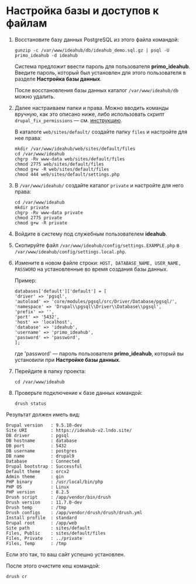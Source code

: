 # Настройка базы и доступов к файлам

1. Восстановите базу данных PostgreSQL из этого файла командой:
   ```
   gunzip -c /var/www/ideahub/db/ideahub_demo.sql.gz | psql -U primo_ideahub -d ideahub
   ```
   Система предложит ввести пароль для пользователя **primo_ideahub**. Введите пароль, который был установлен для этого пользователя в разделе **Настройка базы данных**.

   После восстановления базы данных каталог `/var/www/ideahub/db` можно удалить.

1. Далее настраиваем папки и права. Можно вводить команды вручную, как это описано ниже, либо использовать скрипт `drupal_fix_permissions` — см. [инструкцию](https://docs.primo-rpa.ru/primo-rpa/primo-rpa-idea-hub/readme-installation/installation-linux#skript-drupal_fix_permissions.sh).

   В каталоге `web/sites/default/` создайте папку `files` и настройте для нее права:
   ```
   mkdir /var/www/ideahub/web/sites/default/files
   cd /var/www/ideahub
   chgrp -Rv www-data web/sites/default/files
   chmod 2775 web/sites/default/files
   chmod g+w -R web/sites/default/files
   chmod 444 web/sites/default/settings.php
   ```
1. В `/var/www/ideahub/` создайте каталог `private` и настройте для него права:
   ```
   cd /var/www/ideahub
   mkdir private
   chgrp -Rv www-data private
   chmod 2775 private
   chmod g+w -R private
   ```
1. Войдите в систему под служебным пользователем **ideahub**.

1. Скопируйте файл `/var/www/ideahub/config/settings.EXAMPLE.php` в `/var/www/ideahub/config/settings.local.php`.

1. Измените в новом файле строки: ```HOST, DATABASE_NAME, USER_NAME, PASSWORD``` на установленные во время создания базы данных.

   Пример:
   ```
   databases['default']['default'] = [
   'driver' => 'pgsql',
   'autoload' => 'core/modules/pgsql/src/Driver/Database/pgsql/',
   'namespace' => 'Drupal\\pgsql\\Driver\\Database\\pgsql',
   'prefix' => '',
   'port' => '5432',
   'host' => 'localhost',
   'database' => 'ideahub',
   'username' => 'primo_ideahub',
   'password' => 'password',
   ];
   ```
   где 'password' — пароль пользователя **primo_ideahub**, который вы установили при **Настройке базы данных**.

1. Перейдите в папку проекта:
   ```
   cd /var/www/ideahub
   ```
1. Проверьте подключение к базе данных командой:
   ```
   drush status
   ```

Результат должен иметь вид:
```shell
Drupal version   : 9.5.10-dev
Site URI         : https://ideahub-v2.lndo.site/
DB driver        : pgsql
DB hostname      : database
DB port          : 5432
DB username      : postgres
DB name          : drupal9
Database         : Connected
Drupal bootstrap : Successful
Default theme    : orcx2
Admin theme      : gin
PHP binary       : /usr/local/bin/php
PHP OS           : Linux
PHP version      : 8.2.5
Drush script     : /app/vendor/bin/drush
Drush version    : 11.7.0-dev
Drush temp       : /tmp
Drush configs    : /app/vendor/drush/drush/drush.yml
Install profile  : standard
Drupal root      : /app/web
Site path        : sites/default
Files, Public    : sites/default/files
Files, Private   : ../private
Files, Temp      : /tmp
```
Если это так, то ваш сайт успешно установлен.

После этого очистите кеш командой:
```
drush cr
```


